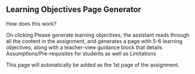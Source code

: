 ## Learning Objectives Page Generator

How does this work?

On clicking Please generate learning objectives, the assistant reads through all the content in the assignment, and generates a page with 5-6 learning objectives, 
along with a teacher-view guidance block that details Assumptions/Pre-requisites for students as well as Limitations

This page will autonatically be added as the 1st page of the assignment.
